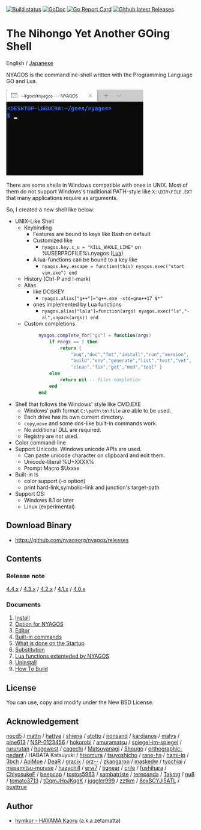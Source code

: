 [![Build status](https://ci.appveyor.com/api/projects/status/bh7866s6oasvchpj?svg=true)](https://ci.appveyor.com/project/zetamatta/nyagos)
[![GoDoc](https://godoc.org/github.com/nyaosorg/nyagos?status.svg)](https://godoc.org/github.com/nyaosorg/nyagos)
[![Go Report Card](https://goreportcard.com/badge/github.com/nyaosorg/nyagos)](https://goreportcard.com/report/github.com/nyaosorg/nyagos)
[![Github latest Releases](https://img.shields.io/github/downloads/nyaosorg/nyagos/latest/total.svg)](https://github.com/nyaosorg/nyagos/releases/latest)

The Nihongo Yet Another GOing Shell
===================================

English
/ [Japanese](./readme_ja.md)

NYAGOS is the commandline-shell written with the Programming Language GO and Lua.

![demo-animation](./demo.gif)

There are some shells in Windows compatible with ones in UNIX.
Most of them do not support Windows's traditional PATH-style
like `X:\DIR\FILE.EXT` that many applications require as arguments.

So, I created a new shell like below:

* UNIX-Like Shell
  * Keybinding
    * Features are bound to keys like Bash on default
    * Customized like
        * `nyagos.key.c_u = "KILL_WHOLE_LINE"` on %USERPROFILE%\\.nyagos ([Lua](https://github.com/yuin/gopher-lua))
    * A lua-functions can be bound to a key like
        * `nyagos.key.escape = function(this) nyagos.exec("start vim.exe") end`
  * History (Ctrl-P and !-mark)
  * Alias
    * like DOSKEY
        * `nyagos.alias["g++"]="g++.exe -std=gnu++17 $*"`
    * ones implemented by Lua functions
        * `nyagos.alias["lala"]=function(args) nyagos.exec("ls","-al",unpack(args)) end`
  * Custom completions
```lua
            nyagos.complete_for["go"] = function(args)
                if #args == 2 then
                    return {
                        "bug","doc","fmt","install","run","version",
                        "build","env","generate","list","test","vet",
                        "clean","fix","get","mod","tool" }
                else
                    return nil -- files completion
                end
            end
```
* Shell that follows the Windows' style like CMD.EXE
  * Windows' path format `C:\path\to\file` are able to be used.
  * Each drive has its own current directory.
  * `copy`,`move` and some dos-like built-in commands work.
  * No additional DLL are required.
  * Registry are not used.
* Color command-line
* Support Unicode. Windows unicode APIs are used.
  * Can paste unicode character on clipboard and edit them.
  * Unicode-literal %U+XXXX%
  * Prompt Macro $Uxxxx
* Built-in ls
  * color support (-o option)
  * print hard-link,symbolic-link and junction's target-path
* Support OS:
  * Windows 8.1 or later
  * Linux (experimental)

Download Binary
---------------

* https://github.com/nyaosorg/nyagos/releases

Contents
--------

### Release note

[4.4.x](docs/release_note_en.md)
/ [4.3.x](docs/history-4.3_en.md)
/ [4.2.x](docs/history-4.2_en.md)
/ [4.1.x](docs/history-4.1_en.md)
/ [4.0.x](docs/history-4.0_en.md)

### Documents

1. [Install](docs/01-Install_en.md)
2. [Option for NYAGOS](docs/02-Options_en.md)
3. [Editor](docs/03-Readline_en.md)
4. [Built-in commands](docs/04-Commands_en.md)
5. [What is done on the Startup](docs/05-Startup_en.md)
6. [Substitution](docs/06-Substitution_en.md)
7. [Lua functions extenteded by NYAGOS](docs/07-LuaFunctions_en.md)
8. [Uninstall](docs/08-Uninstall_en.md)
9. [How To Build](docs/09-Build_en.md)

License
-------

You can use, copy and modify under the New BSD License.

Acknowledgement
---------------

[nocd5](https://github.com/nocd5)
/ [mattn](https://github.com/mattn)
/ [hattya](https://github.com/hattya)
/ [shiena](https://github.com/shiena)
/ [atotto](https://github.com/atotto)
/ [ironsand](https://github.com/ironsand)
/ [kardianos](https://github.com/kardianos)
/ [malys](https://github.com/malys)
/ [pine613](https://github.com/pine613)
/ [NSP-0123456](https://github.com/NSP-0123456)
/ [hokorobi](https://github.com/hokorobi)
/ [amuramatsu](https://github.com/amuramatsu)
/ [spiegel-im-spiegel](https://github.com/spiegel-im-spiegel)
/ [rururutan](https://github.com/rururutan/)
/ [hogewest](https://github.com/hogewest)
/ [cagechi](https://github.com/cagechi)
/ [Matsuyanagi](https://github.com/Matsuyanagi)
/ [Shougo](https://github.com/Shougo)
/ [orthographic-pedant](https://github.com/orthographic-pedant)
/ HABATA Katsuyuki
/ [hisomura](https://github.com/hisomura)
/ [tsuyoshicho](https://github.com/tsuyoshicho)
/ [rane-hs](https://github.com/rane-hs)
/ [hami-jp](https://github.com/hami-jp)
/ [3bch](https://github.com/3bch)
/ [AoiMoe](https://github.com/aoimoe)
/ [DeaR](https://github.com/DeaR)
/ [gracix](https://github.com/gracix)
/ [orz--](https://github.com/orz--)
/ [zkangaroo](https://github.com/zkangaroo)
/ [maskedw](https://github.com/maskedw)
/ [tyochiai](https://github.com/tyochiai)
/ [masamitsu-murase](https://github.com/masamitsu-murase)
/ [hazychill](https://github.com/hazychill)
/ [erw7](https://github.com/erw7)
/ [tignear](https://github.com/tignear)
/ [crile](https://github.com/crile)
/ [fushihara](https://github.com/fushihara)
/ [ChiyosukeF](https://twitter.com/ChiyosukeF)
/ [beepcap](https://twitter.com/beepcap)
/ [tostos5963](https://github.com/tostos5963)
/ [sambatriste](https://github.com/sambatriste)
/ [terepanda](https://github.com/terepanda)
/ [Takmg](https://github.com/Takmg)
/ [nu8](https://github.com/nu8)
/ [tomato3713](https://github.com/tomato3713)
/ [tGqmJHoJKqgK](https://github.com/tGqmJHoJKqgK)
/ [juggler999](https://github.com/juggler999)
/ [zztkm](https://github.com/zztkm)
/ [8exBCYJi5ATL](https://github.com/8exBCYJi5ATL)
/ [ousttrue](https://github.com/ousttrue)

Author
------

* [hymkor - HAYAMA Kaoru](https://github.com/hymkor) (a.k.a zetamatta)
